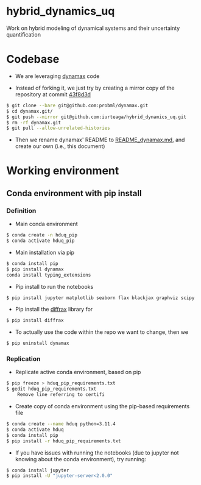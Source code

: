 # hybrid_dynamics_uq
Work on hybrid modeling of dynamical systems and their uncertainty quantification

# Codebase

- We are leveraging [dynamax](https://github.com/probml/dynamax) code

- Instead of forking it, we just try by creating a mirror copy of the repository at commit [43f8d3d](https://github.com/probml/dynamax/commit/43f8d3d52bdd4a946e7a504b12a9ddc97e19803b)
```bash
$ git clone --bare git@github.com:probml/dynamax.git
$ cd dynamax.git/
$ git push --mirror git@github.com:iurteaga/hybrid_dynamics_uq.git
$ rm -rf dynamax.git
$ git pull --allow-unrelated-histories
```

- Then we rename dynamax' README to [README_dynamax.md](./README_dynamax.md), and create our own (i.e., this document)

# Working environment

## Conda environment with pip install

### Definition

- Main conda environment
```bash
$ conda create -n hduq_pip
$ conda activate hduq_pip
```

- Main installation via pip
```bash
$ conda install pip
$ pip install dynamax
conda install typing_extensions
```

- Pip install to run the notebooks 
```bash
$ pip install jupyter matplotlib seaborn flax blackjax graphviz scipy
```

- Pip install the [diffrax]() library for 
```bash
$ pip install diffrax
```

- To actually use the code within the repo we want to change, then we
```bash
$ pip uninstall dynamax
```

### Replication

- Replicate active conda environment, based on pip
```bash
$ pip freeze > hduq_pip_requirements.txt
$ gedit hduq_pip_requirements.txt
    Remove line referring to certifi
```

- Create copy of conda environment using the pip-based requirements file

```bash
$ conda create --name hduq python=3.11.4
$ conda activate hduq
$ conda install pip
$ pip install -r hduq_pip_requirements.txt
```

- If you have issues with running the notebooks (due to jupyter not knowing about the conda environment), try running:
```bash
$ conda install jupyter
$ pip install -U "jupyter-server<2.0.0"
```

